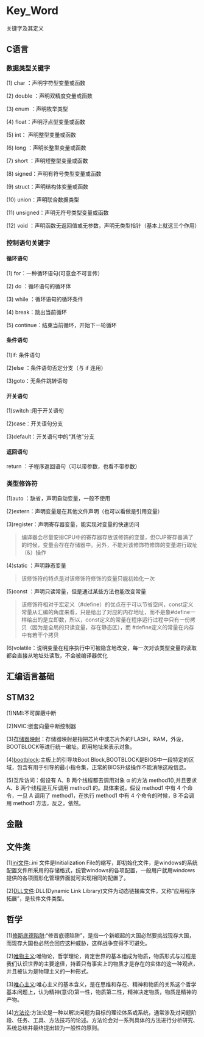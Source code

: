 
# Key_Word
关键字及其定义

## C语言

### 数据类型关键字
 (1) char ：声明字符型变量或函数

 (2) double ：声明双精度变量或函数

 (3) enum ：声明枚举类型

 (4) float：声明浮点型变量或函数

 (5) int： 声明整型变量或函数

 (6) long ：声明长整型变量或函数 

 (7) short ：声明短整型变量或函数 

 (8) signed：声明有符号类型变量或函数 

 (9) struct：声明结构体变量或函数 

 (10) union：声明联合数据类型 

 (11) unsigned：声明无符号类型变量或函数 

 (12) void ：声明函数无返回值或无参数，声明无类型指针（基本上就这三个作用）

### 控制语句关键字

#### 循环语句
 (1) for：一种循环语句(可意会不可言传） 

 (2) do ：循环语句的循环体 

 (3) while ：循环语句的循环条件 

 (4) break：跳出当前循环 

 (5) continue：结束当前循环，开始下一轮循环 

#### 条件语句
 (1)if: 条件语句 

 (2)else ：条件语句否定分支（与 if 连用） 

 (3)goto：无条件跳转语句 

#### 开关语句
 (1)switch :用于开关语句 

 (2)case：开关语句分支 

 (3)default：开关语句中的“其他”分支 

#### 返回语句
 return ：子程序返回语句（可以带参数，也看不带参数）

### 类型修饰符
 (1)auto ：缺省，声明自动变量，一般不使用 

 (2)extern：声明变量是在其他文件声明（也可以看做是引用变量） 

 (3)register：声明寄存器变量，能实现对变量的快速访问
 > 编译器会尽量安排CPU中的寄存器存放该修饰的变量，但CUP寄存器满了的时候，变量会存在存储器中。另外，不能对该修饰符修饰的变量进行取址（&）操作

 (4)static ：声明静态变量
 > 该修饰符的特点是对该修饰符修饰的变量只能初始化一次

 (5)const ：声明只读常量，但是通过某些方法也能改变常量
 > 该修饰符相对于宏定义（#define）的优点在于可以节省空间，const定义常量从汇编的角度来看，只是给出了对应的内存地址，而不是象#define一样给出的是立即数，所以，const定义的常量在程序运行过程中只有一份拷贝（因为是全局的只读变量，存在静态区），而 #define定义的常量在内存中有若干个拷贝

 (6)volatile：说明变量在程序执行中可被隐含地改变，每一次对该类型变量的读取都会直接从地址处读取，不会被编译器优化

## 汇编语言基础


## STM32

 (1)NMI:不可屏蔽中断
 
 (2)NVIC:嵌套向量中断控制器
 
 (3)[存储器映射](https://baike.baidu.com/item/存储器映射/9105968)：存储器映射是指把芯片中或芯片外的FLASH，RAM，外设，BOOTBLOCK等进行统一编址。即用地址来表示对象。
 
 (4)[bootblock](https://baike.baidu.com/item/bootblock/2318506?fr=aladdin):主板上的引导块Boot Block,BOOTBLOCK是BIOS中一段特定的区域，包含有用于引导的最小指令集，正常的BIOS升级操作不能消除这段信息。
 
 (5)互斥访问：假设有 A、B 两个线程都去调用对象 α 的方法 method1(),并且要求 A、B 两个线程是互斥调用 method1 的。具体来说，假设 method1 中有 4 个命令，一旦 A 调用了 method1，在执行 method1 中有 4 个命令的时候，B 不会调用 method1 方法，反之，依然。

## 金融

## 文件类

(1)[ini文件](https://baike.baidu.com/item/ini文件/9718973?fr=aladdin):.ini 文件是Initialization File的缩写，即初始化文件，是windows的系统配置文件所采用的存储格式，统管windows的各项配置，一般用户就用windows提供的各项图形化管理界面就可实现相同的配置了。

(2)[DLL文件](https://baike.baidu.com/item/DLL文件/4170556?fr=aladdin):DLL(Dynamic Link Library)文件为动态链接库文件，又称“应用程序拓展”，是软件文件类型。

## 哲学

 (1)[修斯底德陷阱](https://baike.baidu.com/item/修昔底德陷阱/7508870?fr=aladdin):“修昔底德陷阱”，是指一个新崛起的大国必然要挑战现存大国，而现存大国也必然会回应这种威胁，这样战争变得不可避免。

 (2)[唯物主义](https://baike.baidu.com/item/唯物主义/270875?fr=aladdin):唯物论，哲学理论，肯定世界的基本组成为物质，物质形式与过程是我们认识世界的主要途径，持着只有事实上的物质才是存在的实体的这一种观点，并且被认为是物理主义的一种形式。
 
 (3)[唯心主义](https://baike.baidu.com/item/唯心主义/188072?fr=aladdin):唯心主义的基本含义，是在思维和存在、精神和物质的关系这个哲学基本问题上，认为精神(意识)第一性，物质第二性，精神决定物质，物质是精神的产物。
 
 (4)[方法论](https://baike.baidu.com/item/方法论/82748?fr=aladdin):方法论是一种以解决问题为目标的理论体系或系统，通常涉及对问题阶段、任务、工具、方法技巧的论述。方法论会对一系列具体的方法进行分析研究、系统总结并最终提出较为一般性的原则。
 
 


